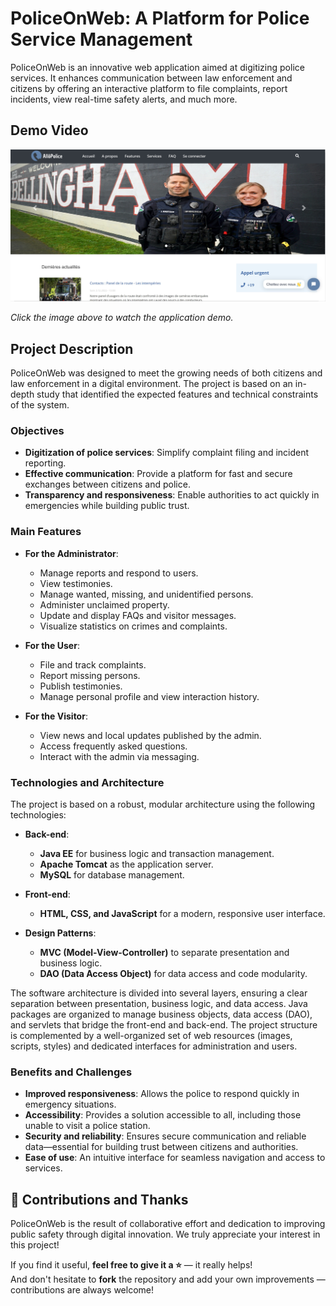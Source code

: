 # PoliceOnWeb: A Platform for Police Service Management 

PoliceOnWeb is an innovative web application aimed at digitizing police services. It enhances communication between law enforcement and citizens by offering an interactive platform to file complaints, report incidents, view real-time safety alerts, and much more.

## Demo Video

[![Watch Demo Video](assets/demo-pic.jpg)](assets/demo-vid.mp4)

*Click the image above to watch the application demo.*

## Project Description

PoliceOnWeb was designed to meet the growing needs of both citizens and law enforcement in a digital environment. The project is based on an in-depth study that identified the expected features and technical constraints of the system.

### Objectives

- **Digitization of police services**: Simplify complaint filing and incident reporting.
- **Effective communication**: Provide a platform for fast and secure exchanges between citizens and police.
- **Transparency and responsiveness**: Enable authorities to act quickly in emergencies while building public trust.

### Main Features

- **For the Administrator**:
  - Manage reports and respond to users.
  - View testimonies.
  - Manage wanted, missing, and unidentified persons.
  - Administer unclaimed property.
  - Update and display FAQs and visitor messages.
  - Visualize statistics on crimes and complaints.

- **For the User**:
  - File and track complaints.
  - Report missing persons.
  - Publish testimonies.
  - Manage personal profile and view interaction history.

- **For the Visitor**:
  - View news and local updates published by the admin.
  - Access frequently asked questions.
  - Interact with the admin via messaging.

### Technologies and Architecture

The project is based on a robust, modular architecture using the following technologies:

- **Back-end**:
  - **Java EE** for business logic and transaction management.
  - **Apache Tomcat** as the application server.
  - **MySQL** for database management.

- **Front-end**:
  - **HTML, CSS, and JavaScript** for a modern, responsive user interface.

- **Design Patterns**:
  - **MVC (Model-View-Controller)** to separate presentation and business logic.
  - **DAO (Data Access Object)** for data access and code modularity.

The software architecture is divided into several layers, ensuring a clear separation between presentation, business logic, and data access. Java packages are organized to manage business objects, data access (DAO), and servlets that bridge the front-end and back-end. The project structure is complemented by a well-organized set of web resources (images, scripts, styles) and dedicated interfaces for administration and users.

### Benefits and Challenges

- **Improved responsiveness**: Allows the police to respond quickly in emergency situations.
- **Accessibility**: Provides a solution accessible to all, including those unable to visit a police station.
- **Security and reliability**: Ensures secure communication and reliable data—essential for building trust between citizens and authorities.
- **Ease of use**: An intuitive interface for seamless navigation and access to services.

## 🙌 Contributions and Thanks

PoliceOnWeb is the result of collaborative effort and dedication to improving public safety through digital innovation. We truly appreciate your interest in this project!

If you find it useful, **feel free to give it a ⭐️** — it really helps!  
And don't hesitate to **fork** the repository and add your own improvements — contributions are always welcome!


